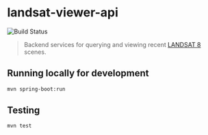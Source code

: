 # landsat-viewer-api

![Build Status](https://dev.bazile.org/ci/status/landsat-viewer-api.svg)

> Backend services for querying and viewing recent [LANDSAT 8](https://landsat.usgs.gov) scenes.


## Running locally for development

```bash
mvn spring-boot:run
```


## Testing

```bash
mvn test
```

